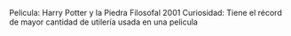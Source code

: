 Pelicula: Harry Potter y la Piedra Filosofal 2001
Curiosidad: Tiene el récord de mayor cantidad de utilería usada en una pelicula
